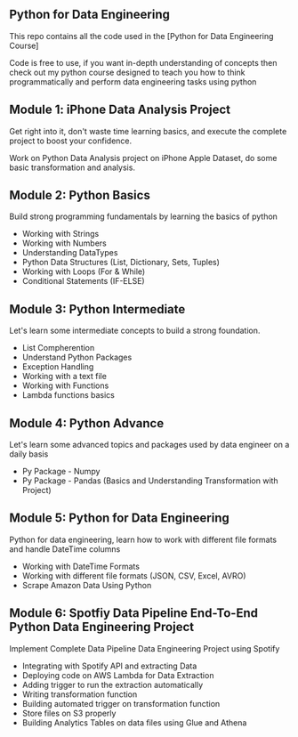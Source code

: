 ## Python for Data Engineering
This repo contains all the code used in the [Python for Data Engineering Course]

Code is free to use, if you want in-depth understanding of concepts then check out my python course designed to teach you how to think programmatically and perform data engineering tasks using python 

## Module 1: iPhone Data Analysis Project
Get right into it, don't waste time learning basics, and execute the complete project to boost your confidence.  

Work on Python Data Analysis project on iPhone Apple Dataset, do some basic transformation and analysis.

## Module 2: Python Basics
Build strong programming fundamentals by learning the basics of python
* Working with Strings
* Working with Numbers
* Understanding DataTypes
* Python Data Structures (List, Dictionary, Sets, Tuples)
* Working with Loops (For & While)
* Conditional Statements (IF-ELSE)

## Module 3: Python Intermediate
Let's learn some intermediate concepts to build a strong foundation.
* List Compherention
* Understand Python Packages
* Exception Handling
* Working with a text file
* Working with Functions
* Lambda functions basics

## Module 4: Python Advance
Let's learn some advanced topics and packages used by data engineer on a daily basis
* Py Package - Numpy
* Py Package - Pandas (Basics and Understanding Transformation with Project)

## Module 5: Python for Data Engineering
Python for data engineering, learn how to work with different file formats and handle DateTime columns
* Working with DateTime Formats
* Working with different file formats (JSON, CSV, Excel, AVRO)
* Scrape Amazon Data Using Python

## Module 6: Spotfiy Data Pipeline End-To-End Python Data Engineering Project
Implement Complete Data Pipeline Data Engineering Project using Spotify 
* Integrating with Spotify API and extracting Data
* Deploying code on AWS Lambda for Data Extraction
* Adding trigger to run the extraction automatically 
* Writing transformation function
* Building automated trigger on transformation function 
* Store files on S3 properly
* Building Analytics Tables on data files using Glue and Athena
